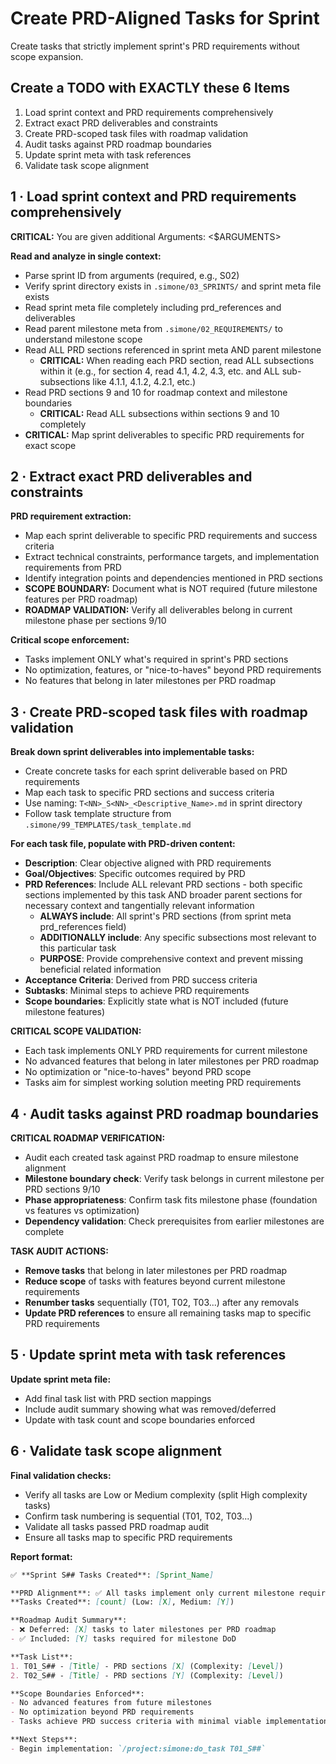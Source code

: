 # Create PRD-Aligned Tasks for Sprint

Create tasks that strictly implement sprint's PRD requirements without scope expansion.

## Create a TODO with EXACTLY these 6 Items

1. Load sprint context and PRD requirements comprehensively
2. Extract exact PRD deliverables and constraints
3. Create PRD-scoped task files with roadmap validation
4. Audit tasks against PRD roadmap boundaries
5. Update sprint meta with task references
6. Validate task scope alignment

## 1 · Load sprint context and PRD requirements comprehensively

**CRITICAL:** You are given additional Arguments: <$ARGUMENTS>

**Read and analyze in single context:**

- Parse sprint ID from arguments (required, e.g., S02)
- Verify sprint directory exists in `.simone/03_SPRINTS/` and sprint meta file exists
- Read sprint meta file completely including prd_references and deliverables
- Read parent milestone meta from `.simone/02_REQUIREMENTS/` to understand milestone scope
- Read ALL PRD sections referenced in sprint meta AND parent milestone
  - **CRITICAL:** When reading each PRD section, read ALL subsections within it (e.g., for section 4, read 4.1, 4.2, 4.3, etc. and ALL sub-subsections like 4.1.1, 4.1.2, 4.2.1, etc.)
- Read PRD sections 9 and 10 for roadmap context and milestone boundaries
  - **CRITICAL:** Read ALL subsections within sections 9 and 10 completely
- **CRITICAL:** Map sprint deliverables to specific PRD requirements for exact scope

## 2 · Extract exact PRD deliverables and constraints

**PRD requirement extraction:**

- Map each sprint deliverable to specific PRD requirements and success criteria
- Extract technical constraints, performance targets, and implementation requirements from PRD
- Identify integration points and dependencies mentioned in PRD sections
- **SCOPE BOUNDARY:** Document what is NOT required (future milestone features per PRD roadmap)
- **ROADMAP VALIDATION:** Verify all deliverables belong in current milestone phase per sections 9/10

**Critical scope enforcement:**
- Tasks implement ONLY what's required in sprint's PRD sections
- No optimization, features, or "nice-to-haves" beyond PRD requirements
- No features that belong in later milestones per PRD roadmap

## 3 · Create PRD-scoped task files with roadmap validation

**Break down sprint deliverables into implementable tasks:**

- Create concrete tasks for each sprint deliverable based on PRD requirements
- Map each task to specific PRD sections and success criteria
- Use naming: `T<NN>_S<NN>_<Descriptive_Name>.md` in sprint directory
- Follow task template structure from `.simone/99_TEMPLATES/task_template.md`

**For each task file, populate with PRD-driven content:**

- **Description**: Clear objective aligned with PRD requirements
- **Goal/Objectives**: Specific outcomes required by PRD
- **PRD References**: Include ALL relevant PRD sections - both specific sections implemented by this task AND broader parent sections for necessary context and tangentially relevant information
  - **ALWAYS include**: All sprint's PRD sections (from sprint meta prd_references field)
  - **ADDITIONALLY include**: Any specific subsections most relevant to this particular task  
  - **PURPOSE**: Provide comprehensive context and prevent missing beneficial related information
- **Acceptance Criteria**: Derived from PRD success criteria
- **Subtasks**: Minimal steps to achieve PRD requirements
- **Scope boundaries**: Explicitly state what is NOT included (future milestone features)

**CRITICAL SCOPE VALIDATION:**
- Each task implements ONLY PRD requirements for current milestone
- No advanced features that belong in later milestones per PRD roadmap
- No optimization or "nice-to-haves" beyond PRD scope
- Tasks aim for simplest working solution meeting PRD requirements

## 4 · Audit tasks against PRD roadmap boundaries

**CRITICAL ROADMAP VERIFICATION:**

- Audit each created task against PRD roadmap to ensure milestone alignment
- **Milestone boundary check**: Verify task belongs in current milestone per PRD sections 9/10
- **Phase appropriateness**: Confirm task fits milestone phase (foundation vs features vs optimization)
- **Dependency validation**: Check prerequisites from earlier milestones are complete

**TASK AUDIT ACTIONS:**

- **Remove tasks** that belong in later milestones per PRD roadmap
- **Reduce scope** of tasks with features beyond current milestone requirements
- **Renumber tasks** sequentially (T01, T02, T03...) after any removals
- **Update PRD references** to ensure all remaining tasks map to specific PRD requirements

## 5 · Update sprint meta with task references

**Update sprint meta file:**

- Add final task list with PRD section mappings
- Include audit summary showing what was removed/deferred
- Update with task count and scope boundaries enforced

## 6 · Validate task scope alignment

**Final validation checks:**

- Verify all tasks are Low or Medium complexity (split High complexity tasks)
- Confirm task numbering is sequential (T01, T02, T03...)
- Validate all tasks passed PRD roadmap audit
- Ensure all tasks map to specific PRD requirements

**Report format:**

```markdown
✅ **Sprint S## Tasks Created**: [Sprint_Name]

**PRD Alignment**: ✅ All tasks implement only current milestone requirements
**Tasks Created**: [count] (Low: [X], Medium: [Y])

**Roadmap Audit Summary**:
- ❌ Deferred: [X] tasks to later milestones per PRD roadmap
- ✅ Included: [Y] tasks required for milestone DoD

**Task List**:
1. T01_S## - [Title] - PRD sections [X] (Complexity: [Level])
2. T02_S## - [Title] - PRD sections [Y] (Complexity: [Level])

**Scope Boundaries Enforced**:
- No advanced features from future milestones
- No optimization beyond PRD requirements
- Tasks achieve PRD success criteria with minimal viable implementation

**Next Steps**:
- Begin implementation: `/project:simone:do_task T01_S##`
```

